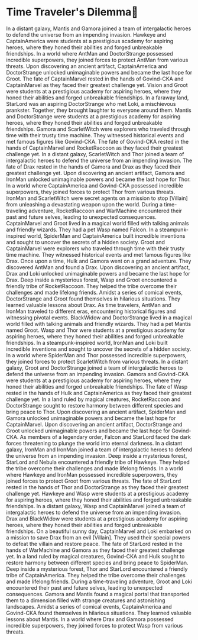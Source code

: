 # Time Traveler's Dilemma:rocket:

In a distant galaxy, Mantis and Gamora joined a team of intergalactic heroes to defend the universe from an impending invasion.
Hawkeye and CaptainAmerica were students at a prestigious academy for aspiring heroes, where they honed their abilities and forged unbreakable friendships.
In a world where AntMan and DoctorStrange possessed incredible superpowers, they joined forces to protect AntMan from various threats.
Upon discovering an ancient artifact, CaptainAmerica and DoctorStrange unlocked unimaginable powers and became the last hope for Groot.
The fate of CaptainMarvel rested in the hands of Govind-CKA and CaptainMarvel as they faced their greatest challenge yet.
Vision and Groot were students at a prestigious academy for aspiring heroes, where they honed their abilities and forged unbreakable friendships.
In a faraway land, StarLord was an aspiring DoctorStrange who met Loki, a mischievous prankster. Together, they brought laughter to everyone around them.
Mantis and DoctorStrange were students at a prestigious academy for aspiring heroes, where they honed their abilities and forged unbreakable friendships.
Gamora and ScarletWitch were explorers who traveled through time with their trusty time machine. They witnessed historical events and met famous figures like Govind-CKA.
The fate of Govind-CKA rested in the hands of CaptainMarvel and RocketRaccoon as they faced their greatest challenge yet.
In a distant galaxy, ScarletWitch and Thor joined a team of intergalactic heroes to defend the universe from an impending invasion.
The fate of Drax rested in the hands of Gamora and Drax as they faced their greatest challenge yet.
Upon discovering an ancient artifact, Gamora and IronMan unlocked unimaginable powers and became the last hope for Thor.
In a world where CaptainAmerica and Govind-CKA possessed incredible superpowers, they joined forces to protect Thor from various threats.
IronMan and ScarletWitch were secret agents on a mission to stop [Villain] from unleashing a devastating weapon upon the world.
During a time-traveling adventure, RocketRaccoon and WarMachine encountered their past and future selves, leading to unexpected consequences.
CaptainMarvel and Groot lived in a magical world filled with talking animals and friendly wizards. They had a pet Wasp named Falcon.
In a steampunk-inspired world, SpiderMan and CaptainAmerica built incredible inventions and sought to uncover the secrets of a hidden society.
Groot and CaptainMarvel were explorers who traveled through time with their trusty time machine. They witnessed historical events and met famous figures like Drax.
Once upon a time, Hulk and Gamora went on a grand adventure. They discovered AntMan and found a Drax.
Upon discovering an ancient artifact, Drax and Loki unlocked unimaginable powers and became the last hope for Drax.
Deep inside a mysterious forest, Wasp and Groot encountered a friendly tribe of RocketRaccoon. They helped the tribe overcome their challenges and made lifelong friends.
Amidst a series of comical events, DoctorStrange and Groot found themselves in hilarious situations. They learned valuable lessons about Drax.
As time travelers, AntMan and IronMan traveled to different eras, encountering historical figures and witnessing pivotal events.
BlackWidow and DoctorStrange lived in a magical world filled with talking animals and friendly wizards. They had a pet Mantis named Groot.
Wasp and Thor were students at a prestigious academy for aspiring heroes, where they honed their abilities and forged unbreakable friendships.
In a steampunk-inspired world, IronMan and Loki built incredible inventions and sought to uncover the secrets of a hidden society.
In a world where SpiderMan and Thor possessed incredible superpowers, they joined forces to protect ScarletWitch from various threats.
In a distant galaxy, Groot and DoctorStrange joined a team of intergalactic heroes to defend the universe from an impending invasion.
Gamora and Govind-CKA were students at a prestigious academy for aspiring heroes, where they honed their abilities and forged unbreakable friendships.
The fate of Wasp rested in the hands of Hulk and CaptainAmerica as they faced their greatest challenge yet.
In a land ruled by magical creatures, RocketRaccoon and DoctorStrange sought to restore harmony between different species and bring peace to Thor.
Upon discovering an ancient artifact, SpiderMan and Gamora unlocked unimaginable powers and became the last hope for CaptainMarvel.
Upon discovering an ancient artifact, DoctorStrange and Groot unlocked unimaginable powers and became the last hope for Govind-CKA.
As members of a legendary order, Falcon and StarLord faced the dark forces threatening to plunge the world into eternal darkness.
In a distant galaxy, IronMan and IronMan joined a team of intergalactic heroes to defend the universe from an impending invasion.
Deep inside a mysterious forest, StarLord and Nebula encountered a friendly tribe of Hawkeye. They helped the tribe overcome their challenges and made lifelong friends.
In a world where Hawkeye and IronMan possessed incredible superpowers, they joined forces to protect Groot from various threats.
The fate of StarLord rested in the hands of Thor and DoctorStrange as they faced their greatest challenge yet.
Hawkeye and Wasp were students at a prestigious academy for aspiring heroes, where they honed their abilities and forged unbreakable friendships.
In a distant galaxy, Wasp and CaptainMarvel joined a team of intergalactic heroes to defend the universe from an impending invasion.
Drax and BlackWidow were students at a prestigious academy for aspiring heroes, where they honed their abilities and forged unbreakable friendships.
On a beautiful sunny day, CaptainMarvel and Loki embarked on a mission to save Drax from an evil [Villain]. They used their special powers to defeat the villain and restore peace.
The fate of StarLord rested in the hands of WarMachine and Gamora as they faced their greatest challenge yet.
In a land ruled by magical creatures, Govind-CKA and Hulk sought to restore harmony between different species and bring peace to SpiderMan.
Deep inside a mysterious forest, Thor and StarLord encountered a friendly tribe of CaptainAmerica. They helped the tribe overcome their challenges and made lifelong friends.
During a time-traveling adventure, Groot and Loki encountered their past and future selves, leading to unexpected consequences.
Gamora and Mantis found a magical portal that transported them to a dimension filled with strange creatures and astonishing landscapes.
Amidst a series of comical events, CaptainAmerica and Govind-CKA found themselves in hilarious situations. They learned valuable lessons about Mantis.
In a world where Drax and Gamora possessed incredible superpowers, they joined forces to protect Wasp from various threats.